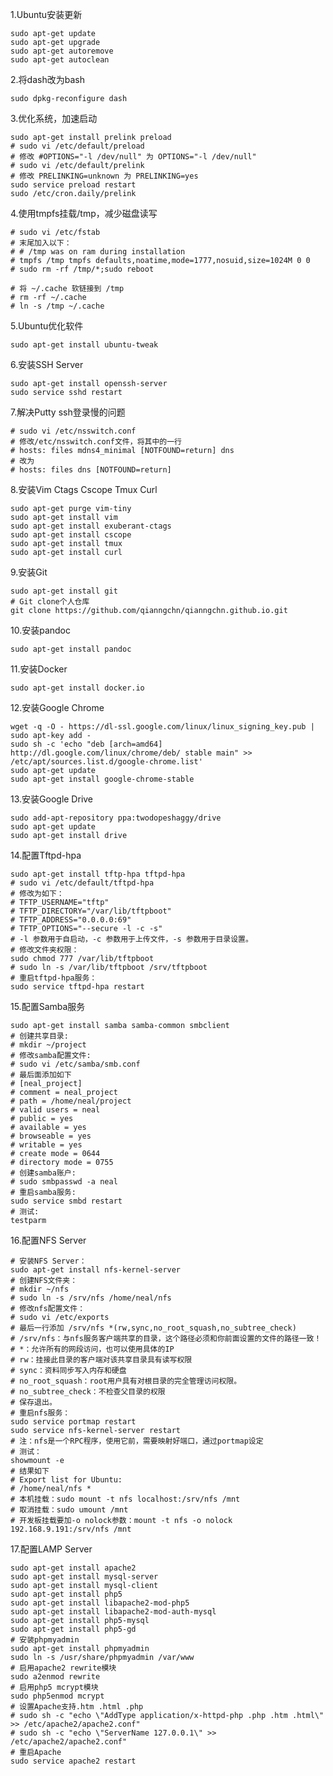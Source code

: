 <!---title:Ubuntu系统安装配置指南-->
<!---category:个人笔记-->
<!---tags:ubuntu-->
<!---author:qianngchn-->
<!---date:2015-05-05-->

1.Ubuntu安装更新

    sudo apt-get update
    sudo apt-get upgrade
    sudo apt-get autoremove
    sudo apt-get autoclean

2.将dash改为bash

    sudo dpkg-reconfigure dash

3.优化系统，加速启动

    sudo apt-get install prelink preload
    # sudo vi /etc/default/preload
    # 修改 #OPTIONS="-l /dev/null" 为 OPTIONS="-l /dev/null"
    # sudo vi /etc/default/prelink
    # 修改 PRELINKING=unknown 为 PRELINKING=yes
    sudo service preload restart
    sudo /etc/cron.daily/prelink

4.使用tmpfs挂载/tmp，减少磁盘读写

    # sudo vi /etc/fstab
    # 末尾加入以下：
    # # /tmp was on ram during installation
    # tmpfs /tmp tmpfs defaults,noatime,mode=1777,nosuid,size=1024M 0 0
    # sudo rm -rf /tmp/*;sudo reboot

    # 将 ~/.cache 软链接到 /tmp
    # rm -rf ~/.cache
    # ln -s /tmp ~/.cache

5.Ubuntu优化软件

    sudo apt-get install ubuntu-tweak

6.安装SSH Server

    sudo apt-get install openssh-server
    sudo service sshd restart

7.解决Putty ssh登录慢的问题

    # sudo vi /etc/nsswitch.conf
    # 修改/etc/nsswitch.conf文件，将其中的一行
    # hosts: files mdns4_minimal [NOTFOUND=return] dns
    # 改为
    # hosts: files dns [NOTFOUND=return]

8.安装Vim Ctags Cscope Tmux Curl

    sudo apt-get purge vim-tiny
    sudo apt-get install vim
    sudo apt-get install exuberant-ctags
    sudo apt-get install cscope
    sudo apt-get install tmux
    sudo apt-get install curl

9.安装Git

    sudo apt-get install git
    # Git clone个人仓库
    git clone https://github.com/qianngchn/qianngchn.github.io.git

10.安装pandoc

    sudo apt-get install pandoc

11.安装Docker

    sudo apt-get install docker.io

12.安装Google Chrome

    wget -q -O - https://dl-ssl.google.com/linux/linux_signing_key.pub | sudo apt-key add -
    sudo sh -c 'echo "deb [arch=amd64] http://dl.google.com/linux/chrome/deb/ stable main" >> /etc/apt/sources.list.d/google-chrome.list'
    sudo apt-get update
    sudo apt-get install google-chrome-stable

13.安装Google Drive

    sudo add-apt-repository ppa:twodopeshaggy/drive
    sudo apt-get update
    sudo apt-get install drive

14.配置Tftpd-hpa

    sudo apt-get install tftp-hpa tftpd-hpa
    # sudo vi /etc/default/tftpd-hpa
    # 修改为如下：
    # TFTP_USERNAME="tftp"
    # TFTP_DIRECTORY="/var/lib/tftpboot"
    # TFTP_ADDRESS="0.0.0.0:69"
    # TFTP_OPTIONS="--secure -l -c -s"
    # -l 参数用于自启动，-c 参数用于上传文件，-s 参数用于目录设置。
    # 修改文件夹权限：
    sudo chmod 777 /var/lib/tftpboot
    # sudo ln -s /var/lib/tftpboot /srv/tftpboot
    # 重启tftpd-hpa服务：
    sudo service tftpd-hpa restart

15.配置Samba服务

    sudo apt-get install samba samba-common smbclient
    # 创建共享目录:
    # mkdir ~/project
    # 修改samba配置文件:
    # sudo vi /etc/samba/smb.conf
    # 最后面添加如下
    # [neal_project]
    # comment = neal_project
    # path = /home/neal/project
    # valid users = neal
    # public = yes
    # available = yes
    # browseable = yes
    # writable = yes
    # create mode = 0644
    # directory mode = 0755
    # 创建samba账户:
    # sudo smbpasswd -a neal
    # 重启samba服务:
    sudo service smbd restart
    # 测试:
    testparm

16.配置NFS Server

    # 安装NFS Server：
    sudo apt-get install nfs-kernel-server
    # 创建NFS文件夹：
    # mkdir ~/nfs
    # sudo ln -s /srv/nfs /home/neal/nfs
    # 修改nfs配置文件：
    # sudo vi /etc/exports
    # 最后一行添加 /srv/nfs *(rw,sync,no_root_squash,no_subtree_check)
    # /srv/nfs：与nfs服务客户端共享的目录，这个路径必须和你前面设置的文件的路径一致！
    # *：允许所有的网段访问，也可以使用具体的IP
    # rw：挂接此目录的客户端对该共享目录具有读写权限
    # sync：资料同步写入内存和硬盘
    # no_root_squash：root用户具有对根目录的完全管理访问权限。
    # no_subtree_check：不检查父目录的权限
    # 保存退出。
    # 重启nfs服务：
    sudo service portmap restart
    sudo service nfs-kernel-server restart
    # 注：nfs是一个RPC程序，使用它前，需要映射好端口，通过portmap设定
    # 测试：
    showmount -e
    # 结果如下
    # Export list for Ubuntu:
    # /home/neal/nfs *
    # 本机挂载：sudo mount -t nfs localhost:/srv/nfs /mnt
    # 取消挂载：sudo umount /mnt
    # 开发板挂载要加-o nolock参数：mount -t nfs -o nolock 192.168.9.191:/srv/nfs /mnt

17.配置LAMP Server

    sudo apt-get install apache2
    sudo apt-get install mysql-server
    sudo apt-get install mysql-client
    sudo apt-get install php5
    sudo apt-get install libapache2-mod-php5
    sudo apt-get install libapache2-mod-auth-mysql
    sudo apt-get install php5-mysql
    sudo apt-get install php5-gd
    # 安装phpmyadmin
    sudo apt-get install phpmyadmin
    sudo ln -s /usr/share/phpmyadmin /var/www
    # 启用apache2 rewrite模块
    sudo a2enmod rewrite
    # 启用php5 mcrypt模块
    sudo php5enmod mcrypt
    # 设置Apache支持.htm .html .php
    # sudo sh -c "echo \"AddType application/x-httpd-php .php .htm .html\" >> /etc/apache2/apache2.conf"
    # sudo sh -c "echo \"ServerName 127.0.0.1\" >> /etc/apache2/apache2.conf"
    # 重启Apache
    sudo service apache2 restart
